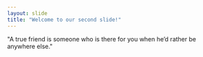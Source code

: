 ```yaml
---
layout: slide
title: "Welcome to our second slide!"
---
```

"A true friend is someone who is there for you when he’d rather be anywhere else."
